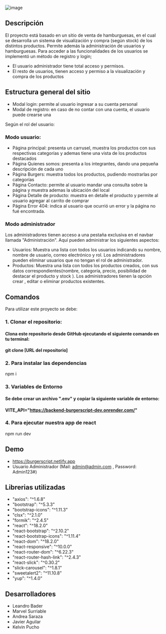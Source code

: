 ![image](https://github.com/grupo3rolling/FrontEnd-BurgerScript/assets/148919690/acc4392c-2e7b-4eec-9930-88c2497660f7)

## Descripción
El proyecto está basado en un sitio de venta de hamburguesas, en el cual se desarrolla un sistema de visualización y compra (según stock) de los distintos productos. Permite además la administración de usuarios y hamburguesas. 
Para acceder a las funcionalidades de los usuarios se implementó un método de registro y login; 
-	El usuario administrador tiene total acceso y permisos. 
-	El resto de usuarios, tienen acceso y permiso a la visualización y compra de los productos

## Estructura general del sitio

- Modal login: permite al usuario ingresar a su cuenta personal
- Modal de registro: en caso de no contar con una cuenta, el usuario puede crearse una

Según el rol del usuario:
  
### Modo usuario:
-	Página principal: presenta un carrusel, muestra los productos con sus respectivas categorías y ademas tiene una vista de los productos destacados
-	Página Quienes somos: presenta a los integrantes, dando una pequeña descripción de cada uno
-	Página Burgers: muestra todos los productos, pudiendo mostrarlas por categorías
-	Página Contacto: permite al usuario mandar una consulta sobre la página y muestra ademas la ubicación del local
-	Página Detalle de producto: muestra en detalle el producto y permite al usuario agregar al carrito de comprar
-	Página Error 404: indica al usuario que ocurrió un error y la página no fué encontrada.


### Modo administrador
Los administradores tienen acceso a una pestaña exclusiva en el navbar llamada "Administración". Aquí pueden administrar los siguientes aspectos:
- Usuarios: Muestra una lista con todos los usuarios indicando su nombre, nombre de usuario, correo electrónico y rol. Los administradores pueden eliminar usuarios que no tengan el rol de administrador.
- Productos: Muestra una lista con todos los productos creados, con sus datos correspondientes(nombre, categoría, precio, posibilidad de destacar el producto y stock ). Los administradores tienen la opción crear , editar o eliminar productos existentes.


## Comandos
Para utilizar este proyecto se debe:

### 1. Clonar el repositorio:
#### Clona este repositorio desde GitHub ejecutando el siguiente comando en tu terminal:
#### git clone [URL del repositorio]

### 2. Para instalar las dependencias
npm i

### 3. Variables de Entorno
#### Se debe crear un archivo ".env" y copiar la siguiente variable de entorno:
#### VITE_API="https://backend-burgerscript-dev.onrender.com/"

### 4. Para ejecutar nuestra app de react
npm run dev

## Demo
- https://burgerscript.netlify.app
- Usuario Administrador (Mail: admin@admin.com , Password: Admin123#)

## Librerias utilizadas
- "axios": "^1.6.8"
- "bootstrap": "^5.3.3"
- "bootstrap-icons": "^1.11.3"
- "clsx": "^2.1.0"
- "formik": "^2.4.5"
- "react": "^18.2.0"
- "react-bootstrap": "^2.10.2"
- "react-bootstrap-icons": "^1.11.4"
- "react-dom": "^18.2.0"
- "react-responsive": "^10.0.0"
- "react-router-dom": "^6.22.3"
- "react-router-hash-link": "^2.4.3"
- "react-slick": "^0.30.2"
- "slick-carousel": "^1.8.1"
- "sweetalert2": "^11.10.8"
- "yup": "^1.4.0"

## Desarrolladores
-	Leandro Bader
-	Marvel Surriable
-	Andrea Saraza
-	Javier Aguilar
-	Kelvin Pucho
